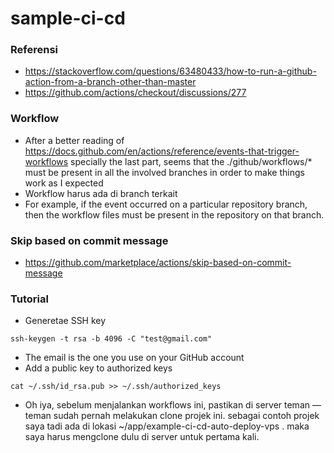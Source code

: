 # sample-ci-cd

### Referensi
* https://stackoverflow.com/questions/63480433/how-to-run-a-github-action-from-a-branch-other-than-master
* https://github.com/actions/checkout/discussions/277
### Workflow
* After a better reading of https://docs.github.com/en/actions/reference/events-that-trigger-workflows specially the last part, seems that the ./github/workflows/* must be present in all the involved branches in order to make things work as I expected
* Workflow harus ada di branch terkait
* For example, if the event occurred on a particular repository branch, then the workflow files must be present in the repository on that branch.
### Skip based on commit message
* https://github.com/marketplace/actions/skip-based-on-commit-message

### Tutorial
* Generetae SSH key
```
ssh-keygen -t rsa -b 4096 -C "test@gmail.com"
```
* The email is the one you use on your GitHub account
* Add a public key to authorized keys
```
cat ~/.ssh/id_rsa.pub >> ~/.ssh/authorized_keys
```

* Oh iya, sebelum menjalankan workflows ini, pastikan di server teman — teman sudah pernah melakukan clone projek ini. sebagai contoh projek saya tadi ada di lokasi ~/app/example-ci-cd-auto-deploy-vps . maka saya harus mengclone dulu di server untuk pertama kali.
